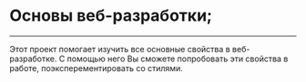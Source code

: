 # Основы веб-разработки;
--------
Этот проект помогает изучить все основные свойства в веб-разработке.
С помощью него Вы сможете попробовать эти свойства в работе, поэксперементировать со стилями.

